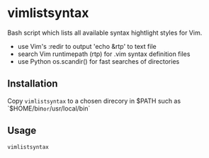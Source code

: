 # vimlistsyntax

Bash script which lists all available syntax hightlight styles for Vim.

- use Vim's :redir to output 'echo &rtp' to text file
- search Vim runtimepath (rtp) for .vim syntax definition files
- use Python os.scandir() for fast searches of directories


## Installation

Copy `vimlistsyntax` to a chosen direcory in $PATH such as `$HOME/bin` or `/usr/local/bin`


## Usage
```bash
vimlistsyntax
```
